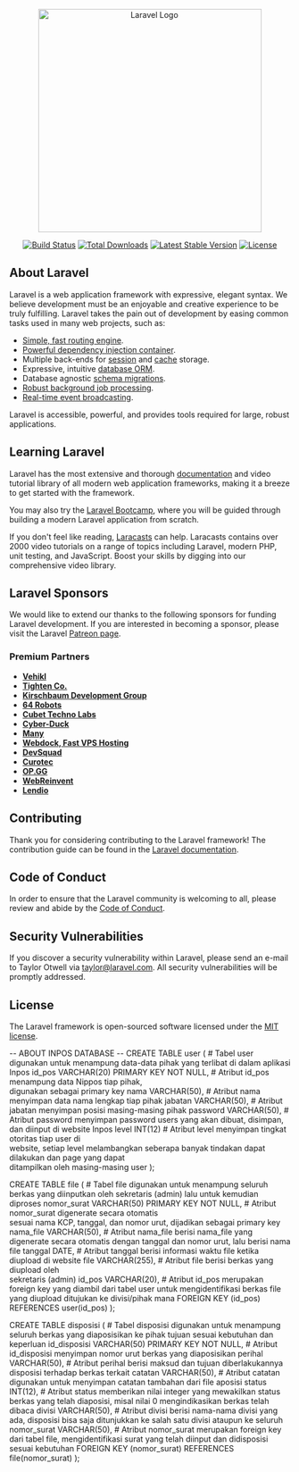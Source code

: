 <p align="center"><a href="https://laravel.com" target="_blank"><img src="https://raw.githubusercontent.com/laravel/art/master/logo-lockup/5%20SVG/2%20CMYK/1%20Full%20Color/laravel-logolockup-cmyk-red.svg" width="400" alt="Laravel Logo"></a></p>

<p align="center">
<a href="https://github.com/laravel/framework/actions"><img src="https://github.com/laravel/framework/workflows/tests/badge.svg" alt="Build Status"></a>
<a href="https://packagist.org/packages/laravel/framework"><img src="https://img.shields.io/packagist/dt/laravel/framework" alt="Total Downloads"></a>
<a href="https://packagist.org/packages/laravel/framework"><img src="https://img.shields.io/packagist/v/laravel/framework" alt="Latest Stable Version"></a>
<a href="https://packagist.org/packages/laravel/framework"><img src="https://img.shields.io/packagist/l/laravel/framework" alt="License"></a>
</p>

## About Laravel

Laravel is a web application framework with expressive, elegant syntax. We believe development must be an enjoyable and creative experience to be truly fulfilling. Laravel takes the pain out of development by easing common tasks used in many web projects, such as:

- [Simple, fast routing engine](https://laravel.com/docs/routing).
- [Powerful dependency injection container](https://laravel.com/docs/container).
- Multiple back-ends for [session](https://laravel.com/docs/session) and [cache](https://laravel.com/docs/cache) storage.
- Expressive, intuitive [database ORM](https://laravel.com/docs/eloquent).
- Database agnostic [schema migrations](https://laravel.com/docs/migrations).
- [Robust background job processing](https://laravel.com/docs/queues).
- [Real-time event broadcasting](https://laravel.com/docs/broadcasting).

Laravel is accessible, powerful, and provides tools required for large, robust applications.

## Learning Laravel

Laravel has the most extensive and thorough [documentation](https://laravel.com/docs) and video tutorial library of all modern web application frameworks, making it a breeze to get started with the framework.

You may also try the [Laravel Bootcamp](https://bootcamp.laravel.com), where you will be guided through building a modern Laravel application from scratch.

If you don't feel like reading, [Laracasts](https://laracasts.com) can help. Laracasts contains over 2000 video tutorials on a range of topics including Laravel, modern PHP, unit testing, and JavaScript. Boost your skills by digging into our comprehensive video library.

## Laravel Sponsors

We would like to extend our thanks to the following sponsors for funding Laravel development. If you are interested in becoming a sponsor, please visit the Laravel [Patreon page](https://patreon.com/taylorotwell).

### Premium Partners

- **[Vehikl](https://vehikl.com/)**
- **[Tighten Co.](https://tighten.co)**
- **[Kirschbaum Development Group](https://kirschbaumdevelopment.com)**
- **[64 Robots](https://64robots.com)**
- **[Cubet Techno Labs](https://cubettech.com)**
- **[Cyber-Duck](https://cyber-duck.co.uk)**
- **[Many](https://www.many.co.uk)**
- **[Webdock, Fast VPS Hosting](https://www.webdock.io/en)**
- **[DevSquad](https://devsquad.com)**
- **[Curotec](https://www.curotec.com/services/technologies/laravel/)**
- **[OP.GG](https://op.gg)**
- **[WebReinvent](https://webreinvent.com/?utm_source=laravel&utm_medium=github&utm_campaign=patreon-sponsors)**
- **[Lendio](https://lendio.com)**

## Contributing

Thank you for considering contributing to the Laravel framework! The contribution guide can be found in the [Laravel documentation](https://laravel.com/docs/contributions).

## Code of Conduct

In order to ensure that the Laravel community is welcoming to all, please review and abide by the [Code of Conduct](https://laravel.com/docs/contributions#code-of-conduct).

## Security Vulnerabilities

If you discover a security vulnerability within Laravel, please send an e-mail to Taylor Otwell via [taylor@laravel.com](mailto:taylor@laravel.com). All security vulnerabilities will be promptly addressed.

## License

The Laravel framework is open-sourced software licensed under the [MIT license](https://opensource.org/licenses/MIT).

-- ABOUT INPOS DATABASE --
CREATE TABLE user (                           # Tabel user digunakan untuk menampung data-data pihak 
                                                yang terlibat di dalam aplikasi Inpos
    id_pos VARCHAR(20) PRIMARY KEY NOT NULL,  # Atribut id_pos menampung data Nippos tiap pihak,    
                                                digunakan sebagai primary key
    nama VARCHAR(50),                         # Atribut nama menyimpan data nama lengkap tiap pihak
    jabatan VARCHAR(50),                      # Atribut jabatan menyimpan posisi masing-masing pihak
    password VARCHAR(50),                     # Atribut password menyimpan password users yang akan 
                                                dibuat, disimpan, dan diinput di website Inpos 
    level INT(12)                             # Atribut level menyimpan tingkat otoritas tiap user di   
                                                website, setiap level melambangkan seberapa banyak 
                                                tindakan dapat dilakukan dan page yang dapat       
                                                ditampilkan oleh masing-masing user
);

CREATE TABLE file (                                   # Tabel file digunakan untuk menampung seluruh 
                                                        berkas yang diinputkan oleh sekretaris (admin) 
                                                        lalu untuk kemudian diproses
    nomor_surat VARCHAR(50) PRIMARY KEY NOT NULL,     # Atribut nomor_surat digenerate secara otomatis  
                                                        sesuai nama KCP, tanggal, dan nomor urut, 
                                                        dijadikan sebagai primary key 
    nama_file VARCHAR(50),                            # Atribut nama_file berisi nama_file yang         
                                                        digenerate secara otomatis dengan tanggal dan 
                                                        nomor urut, lalu berisi nama file
    tanggal DATE,                                     # Atribut tanggal berisi informasi waktu file 
                                                        ketika diupload di website
    file VARCHAR(255),                                # Atribut file berisi berkas yang diupload oleh   
                                                        sekretaris (admin)
    id_pos VARCHAR(20),                               # Atribut id_pos merupakan foreign key yang diambil 
                                                        dari tabel user untuk mengidentifikasi berkas 
                                                        file yang diupload ditujukan ke divisi/pihak mana
    FOREIGN KEY (id_pos) REFERENCES user(id_pos)
);

CREATE TABLE disposisi (                                      # Tabel disposisi digunakan untuk menampung 
                                                                seluruh berkas yang diaposisikan ke pihak 
                                                                tujuan sesuai kebutuhan dan keperluan
    id_disposisi VARCHAR(50) PRIMARY KEY NOT NULL,            # Atribut id_disposisi menyimpan nomor urut 
                                                                berkas yang diaposisikan
    perihal VARCHAR(50),                                      # Atribut perihal berisi maksud dan tujuan 
                                                                diberlakukannya disposisi terhadap berkas 
                                                                terkait
    catatan VARCHAR(50),                                      # Atribut catatan digunakan untuk menyimpan 
                                                                catatan tambahan dari file aposisi
    status INT(12),                                           # Atribut status memberikan nilai integer 
                                                                yang mewakilkan status berkas yang telah 
                                                                diaposisi, misal nilai 0 mengindikasikan 
                                                                berkas telah dibaca
    divisi VARCHAR(50),                                       # Atribut divisi berisi nama-nama divisi 
                                                                yang ada, disposisi bisa saja ditunjukkan 
                                                                ke salah satu divisi ataupun ke seluruh
    nomor_surat VARCHAR(50),                                  # Atribut nomor_surat merupakan foreign key 
                                                                dari tabel file, mengidentifikasi surat 
                                                                yang telah diinput dan didisposisi sesuai 
                                                                kebutuhan
    FOREIGN KEY (nomor_surat) REFERENCES file(nomor_surat)
);
